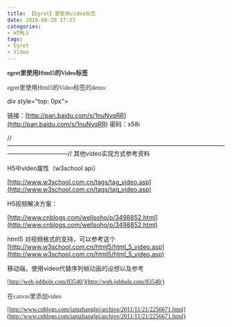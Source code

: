 ```yaml
---
title: 【Egret】里使用video标签
date: 2016-06-20 17:33
categories:
- HTML5
tags:
- Egret
- Video
---
```


<span style="font-family: Microsoft YaHei; color: #2e2e2e">**egret里使用Html5的Video标签**</span>

<span style="font-family: Microsoft YaHei; color: #2e2e2e">egret里使用Html5的Video标签的demo:</span>


<!--more-->
div style="top: 0px">


链接：[http://pan.baidu.com/s/1nuNyqRR](http://pan.baidu.com/s/1nuNyqRR) 密码：x58i


<div style="top: 0px">


//——————————————————————————————————————————————//
其他video实现方式参考资料


H5中video属性（w3school api）

[http://www.w3school.com.cn/tags/tag_video.asp](http://www.w3school.com.cn/tags/tag_video.asp)



H5视频解决方案：

[http://www.cnblogs.com/wellsoho/p/3498852.html](http://www.cnblogs.com/wellsoho/p/3498852.html)



html5 对视频格式的支持，可以参考这个
[http://www.w3school.com.cn/html5/html_5_video.asp](http://www.w3school.com.cn/html5/html_5_video.asp)



移动端，使用video代替序列帧<span style="font-family: Microsoft YaHei; color: #2e2e2e">动画的设想以及参考</span>

<span style="font-family: Microsoft YaHei; color: #2e2e2e">[http://web.jobbole.com/83540/](http://web.jobbole.com/83540/)</span>

<span style="font-family: Microsoft YaHei; color: #2e2e2e">在canvas里添加video</span>

<span style="font-family: Microsoft YaHei; color: #2e2e2e">[http://www.cnblogs.com/iamzhanglei/archive/2011/11/21/2256671.html](http://www.cnblogs.com/iamzhanglei/archive/2011/11/21/2256671.html)</span>


<div style="top: 0px"> 
<div style="top: 14px">




<div style="top: 51px">




<div style="top: 0px">



</div></div></div></div></div></div>